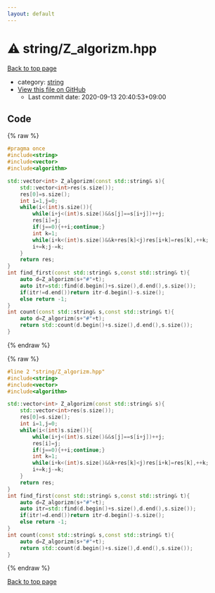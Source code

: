 ```yaml
---
layout: default
---
```


<!-- mathjax config similar to math.stackexchange -->
<script type="text/javascript" async
  src="https://cdnjs.cloudflare.com/ajax/libs/mathjax/2.7.5/MathJax.js?config=TeX-MML-AM_CHTML">
</script>
<script type="text/x-mathjax-config">
  MathJax.Hub.Config({
    TeX: { equationNumbers: { autoNumber: "AMS" }},
    tex2jax: {
      inlineMath: [ ['$','$'] ],
      processEscapes: true
    },
    "HTML-CSS": { matchFontHeight: false },
    displayAlign: "left",
    displayIndent: "2em"
  });
</script>

<script type="text/javascript" src="https://cdnjs.cloudflare.com/ajax/libs/jquery/3.4.1/jquery.min.js"></script>
<script src="https://cdn.jsdelivr.net/npm/jquery-balloon-js@1.1.2/jquery.balloon.min.js" integrity="sha256-ZEYs9VrgAeNuPvs15E39OsyOJaIkXEEt10fzxJ20+2I=" crossorigin="anonymous"></script>
<script type="text/javascript" src="../../assets/js/copy-button.js"></script>
<link rel="stylesheet" href="../../assets/css/copy-button.css" />


# :warning: string/Z_algorizm.hpp

<a href="../../index.html">Back to top page</a>

* category: <a href="../../index.html#b45cffe084dd3d20d928bee85e7b0f21">string</a>
* <a href="{{ site.github.repository_url }}/blob/master/string/Z_algorizm.hpp">View this file on GitHub</a>
    - Last commit date: 2020-09-13 20:40:53+09:00




## Code

<a id="unbundled"></a>
{% raw %}
```cpp
#pragma once
#include<string>
#include<vector>
#include<algorithm>

std::vector<int> Z_algorizm(const std::string& s){
    std::vector<int>res(s.size());
    res[0]=s.size();
    int i=1,j=0;
    while(i<(int)s.size()){
        while(i+j<(int)s.size()&&s[j]==s[i+j])++j;
        res[i]=j;
        if(j==0){++i;continue;}
        int k=1;
        while(i+k<(int)s.size()&&k+res[k]<j)res[i+k]=res[k],++k;
        i+=k;j-=k;
    }
    return res;
}
int find_first(const std::string& s,const std::string& t){
    auto d=Z_algorizm(s+"#"+t);
    auto itr=std::find(d.begin()+s.size(),d.end(),s.size());
    if(itr!=d.end())return itr-d.begin()-s.size();
    else return -1;
}
int count(const std::string& s,const std::string& t){
    auto d=Z_algorizm(s+"#"+t);
    return std::count(d.begin()+s.size(),d.end(),s.size());
}
```
{% endraw %}

<a id="bundled"></a>
{% raw %}
```cpp
#line 2 "string/Z_algorizm.hpp"
#include<string>
#include<vector>
#include<algorithm>

std::vector<int> Z_algorizm(const std::string& s){
    std::vector<int>res(s.size());
    res[0]=s.size();
    int i=1,j=0;
    while(i<(int)s.size()){
        while(i+j<(int)s.size()&&s[j]==s[i+j])++j;
        res[i]=j;
        if(j==0){++i;continue;}
        int k=1;
        while(i+k<(int)s.size()&&k+res[k]<j)res[i+k]=res[k],++k;
        i+=k;j-=k;
    }
    return res;
}
int find_first(const std::string& s,const std::string& t){
    auto d=Z_algorizm(s+"#"+t);
    auto itr=std::find(d.begin()+s.size(),d.end(),s.size());
    if(itr!=d.end())return itr-d.begin()-s.size();
    else return -1;
}
int count(const std::string& s,const std::string& t){
    auto d=Z_algorizm(s+"#"+t);
    return std::count(d.begin()+s.size(),d.end(),s.size());
}

```
{% endraw %}

<a href="../../index.html">Back to top page</a>

